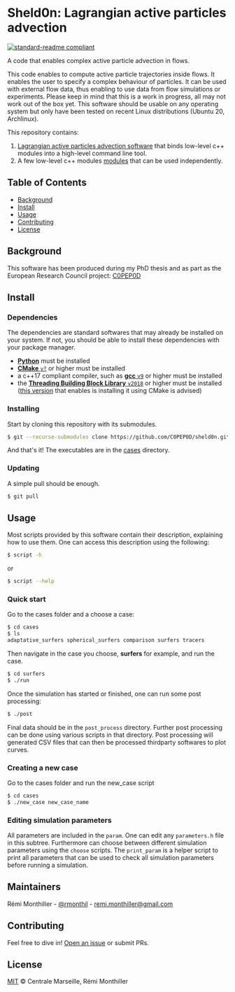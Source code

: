 # Sheld0n: Lagrangian active particles advection

[![standard-readme compliant](https://img.shields.io/badge/readme%20style-standard-brightgreen.svg?style=flat-square)](https://github.com/RichardLitt/standard-readme)

A code that enables complex active particle advection in flows.

This code enables to compute active particle trajectories inside flows. It enables the user to specify a complex behaviour of particles. It can be used with external flow data, thus enabling to use data from flow simulations or experiments. Please keep in mind that this is a work in progress, all may not work out of the box yet.
This software should be usable on any operating system but only have been tested on recent Linux distributions (Ubuntu 20, Archlinux).

This repository contains:

1. [Lagrangian active particles advection software](./app) that binds low-level c++ modules into a high-level command line tool.
2. A few low-level c++ modules [modules](./modules) that can be used independently.

## Table of Contents

- [Background](#background)
- [Install](#install)
- [Usage](#usage)
- [Contributing](#contributing)
- [License](#license)

## Background

This software has been produced during my PhD thesis and as part as the European Research Council project: [C0PEP0D](https://c0pep0d.github.io/)

## Install

### Dependencies

The dependencies are standard softwares that may already be installed on your system.
If not, you should be able to install these dependencies with your package manager.

* [**Python**](https://www.python.org/) must be installed
* [**CMake** `v?`](https://cmake.org/download/) or higher must be installed
* a c++17 compliant compiler, such as [**gcc** `v9`](https://cmake.org/download/) or higher must be installed
* the [**Threading Building Block Library** `v2018`](https://github.com/ibaned/tbb) or higher must be installed ([this version](https://github.com/wjakob/tbb) that enables is installing it using CMake is advised)

### Installing

Start by cloning this repository with its submodules.

```sh
$ git --recurse-submodules clone https://github.com/C0PEP0D/sheld0n.git
```

And that's it!
The executables are in the [cases](./cases) directory.

### Updating

A simple pull should be enough.

```sh
$ git pull
```

## Usage

Most scripts provided by this software contain their description, explaining how to use them. 
One can access this description using the following:

```sh
$ script -h
```
or
```sh
$ script --help
```

### Quick start

Go to the cases folder and a choose a case:

```sh
$ cd cases
$ ls
adaptative_surfers spherical_surfers comparison surfers tracers
```

Then navigate in the case you choose, **surfers** for example, and run the case.

```sh
$ cd surfers
$ ./run
```

Once the simulation has started or finished, one can run some post processing:

```sh
$ ./post
```

Final data should be in the `post_process` directory. Further post processing can be done using various scripts in that directory. Post processing will generated CSV files that can then be processed thirdparty softwares to plot curves.

### Creating a new case

Go to the cases folder and run the new_case script

```sh
$ cd cases
$ ./new_case new_case_name
```

### Editing simulation parameters

All parameters are included in the `param`.
One can edit any `parameters.h` file in this subtree.
Furthermore can choose between different simulation parameters using the `choose` scripts.
The `print_param` is a helper script to print all parameters that can be used to check all simulation parameters before running a simulation.

## Maintainers

Rémi Monthiller - [@rmonthil](https://gitlab.com/rmonthil) - remi.monthiller@gmail.com

## Contributing

Feel free to dive in! [Open an issue](https://github.com/rmonthil/c0pep0d/issues/new) or submit PRs.

## License

[MIT](LICENSE) © Centrale Marseille, Rémi Monthiller

